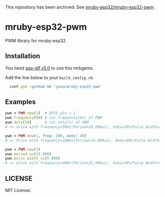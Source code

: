 This repository has been archived.
See [mruby-esp32/mruby-esp32-pwm](https://github.com/mruby-esp32/mruby-esp32-pwm) .

# mruby-esp32-pwm

PWM library for mruby-esp32.

## Installation

You need [esp-idf v5.0](https://docs.espressif.com/projects/esp-idf/en/release-v5.0/esp32/index.html) to use this mrbgems.

Add the line below to your `build_config.rb`:

```ruby
  conf.gem :github => 'yuuu/mruby-esp32-pwm'
```

## Examples

```ruby
pwm = PWM.new(1)  # GPIO pin = 1
pwm.frequency(50) # set frequency(Hz) of PWM
pwm.duty(10)      # set duty(%) of PWM
# => drive with frequency=50Hz(Period=20_000us), duby=10%(Pulse Width=2000us)

pwm = PWM.new(1, freq: 100, duty: 40)
# => drive with frequency=100Hz(Period=10_000us), duby=40%(Pulse Width=4000us)

pwm = PWM.new(1)
pwm.period_us(25_000)
pwm.pulse_width_us(5_000)
# => drive with frequency=40Hz(Period=25_000us), duby=20%(Pulse Width=5000us)
```

## LICENSE

MIT License.
